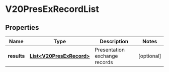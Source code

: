 

# V20PresExRecordList


## Properties

Name | Type | Description | Notes
------------ | ------------- | ------------- | -------------
**results** | [**List&lt;V20PresExRecord&gt;**](V20PresExRecord.md) | Presentation exchange records |  [optional]



